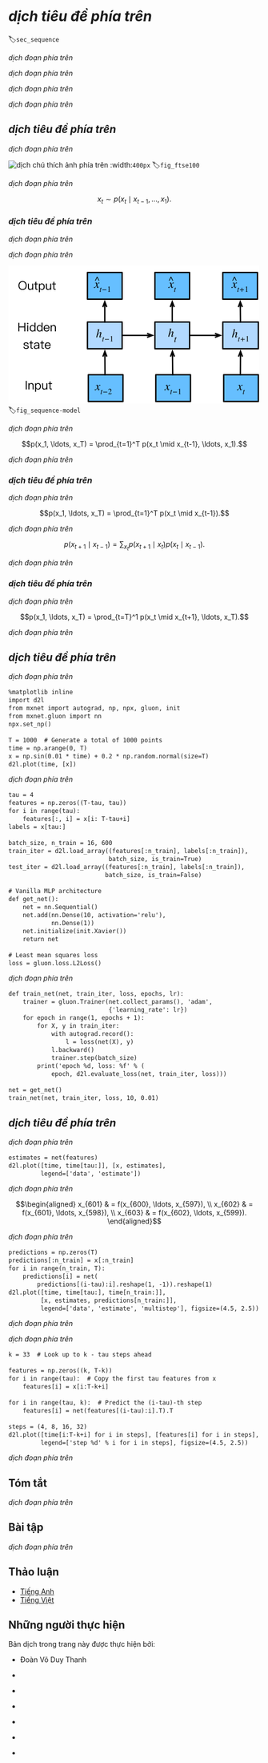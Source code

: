 <!-- ===================== Bắt đầu dịch Phần 1 ==================== -->
<!-- ========================================= REVISE PHẦN 1 - BẮT ĐẦU =================================== -->

<!--
# Sequence Models
-->

# *dịch tiêu đề phía trên*
:label:`sec_sequence`

<!--
Imagine that you are watching movies on Netflix.
As a good Netflix user, you decide to rate each of the movies religiously.
After all, a good movie is a good movie, and you want to watch more of them, right?
As it turns out, things are not quite so simple.
People's opinions on movies can change quite significantly over time.
In fact, psychologists even have names for some of the effects:
-->

*dịch đoạn phía trên*

<!--
* There is [anchoring](https://en.wikipedia.org/wiki/Anchoring), based on someone else's opinion. 
For instance after the Oscar awards, ratings for the corresponding movie go up, even though it is still the same movie. 
This effect persists for a few months until the award is forgotten. 
:cite:`Wu.Ahmed.Beutel.ea.2017` showed that the effect lifts rating by over half a point.
* There is the [Hedonic adaptation](https://en.wikipedia.org/wiki/Hedonic_treadmill), where humans quickly adapt to accept an improved (or a bad) situation as the new normal. 
For instance, after watching many good movies, 
the expectations that the next movie is equally good or better are high, hence even an average movie might be considered a bad movie after many great ones.
* There is seasonality. Very few viewers like to watch a Santa Claus movie in August.
* In some cases movies become unpopular due to the misbehaviors of directors or actors in the production.
* Some movies become cult movies, because they were almost comically bad. *Plan 9 from Outer Space* and *Troll 2* achieved a high degree of notoriety for this reason.
-->

*dịch đoạn phía trên*

<!--
In short, ratings are anything but stationary.
Using temporal dynamics helped :cite:`Koren.2009` to recommend movies more accurately.
But it is not just about movies.
-->

*dịch đoạn phía trên*

<!--
* Many users have highly particular behavior when it comes to the time when they open apps. 
For instance, social media apps are much more popular after school with students. 
Stock market trading apps are more commonly used when the markets are open.
* It is much harder to predict tomorrow's stock prices than to fill in the blanks for a stock price we missed yesterday, even though both are just a matter of estimating one number. 
After all, hindsight is so much easier than foresight. 
In statistics the former is called *extrapolation* whereas the latter is called *interpolation*.
* Music, speech, text, movies, steps, etc. are all sequential in nature. 
If we were to permute them they would make little sense. 
The headline *dog bites man* is much less surprising than *man bites dog*, even though the words are identical.
* Earthquakes are strongly correlated, i.e., after a massive earthquake there are very likely several smaller aftershocks, much more so than without the strong quake. 
In fact, earthquakes are spatiotemporally correlated, i.e., the aftershocks typically occur within a short time span and in close proximity.
* Humans interact with each other in a sequential nature, as can be seen in Twitter fights, dance patterns and debates.
-->

*dịch đoạn phía trên*

<!-- ===================== Kết thúc dịch Phần 1 ===================== -->

<!-- ===================== Bắt đầu dịch Phần 2 ===================== -->

<!--
## Statistical Tools
-->

## *dịch tiêu đề phía trên*

<!--
In short, we need statistical tools and new deep neural networks architectures to deal with sequence data.
To keep things simple, we use the stock price illustrated in :numref:`fig_ftse100` as an example.
-->

*dịch đoạn phía trên*

<!--
![FTSE 100 index over 30 years](../img/ftse100.png)
-->

![*dịch chú thích ảnh phía trên*](../img/ftse100.png)
:width:`400px`
:label:`fig_ftse100`

<!--
Let us denote the prices by $x_t \geq 0$, i.e., at time $t \in \mathbb{N}$ we observe price $x_t$.
For a trader to do well in the stock market on day $t$ he should want to predict $x_t$ via
-->

*dịch đoạn phía trên*

$$x_t \sim p(x_t \mid x_{t-1}, \ldots, x_1).$$

<!--
### Autoregressive Models
-->

### *dịch tiêu đề phía trên*

<!--
In order to achieve this, our trader could use a regressor such as the one we trained in :numref:`sec_linear_gluon`.
There is just a major problem: the number of inputs, $x_{t-1}, \ldots, x_1$ varies, depending on $t$.
That is, the number increases with the amount of data that we encounter, and we will need an approximation to make this computationally tractable.
Much of what follows in this chapter will revolve around how to estimate $p(x_t \mid x_{t-1}, \ldots, x_1)$ efficiently.
In a nutshell it boils down to two strategies:
-->

*dịch đoạn phía trên*

<!--
1. Assume that the potentially rather long sequence $x_{t-1}, \ldots, x_1$ is not really necessary. 
In this case we might content ourselves with some timespan $\tau$ and only use $x_{t-1}, \ldots, x_{t-\tau}$ observations. 
The immediate benefit is that now the number of arguments is always the same, at least for $t > \tau$. 
This allows us to train a deep network as indicated above. 
Such models will be called *autoregressive* models, as they quite literally perform regression on themselves.
2. Another strategy, shown in :numref:`fig_sequence-model`, is to try and keep some summary $h_t$ of the past observations, at the same time update $h_t$ in addition to the prediction $\hat{x}_t$. 
This leads to models that estimate $x_t$ with $\hat{x}_t = p(x_t \mid x_{t-1}, h_{t})$ and moreover updates of the form  $h_t = g(h_{t-1}, x_{t-1})$. 
Since $h_t$ is never observed, these models are also called *latent autoregressive models*. 
LSTMs and GRUs are examples of this.
-->

*dịch đoạn phía trên*

<!--
![A latent autoregressive model. ](../img/sequence-model.svg)
-->

![*dịch chú thích ảnh phía trên*](../img/sequence-model.svg)
:label:`fig_sequence-model`

<!-- ===================== Kết thúc dịch Phần 2 ===================== -->

<!-- ===================== Bắt đầu dịch Phần 3 ===================== -->

<!--
Both cases raise the obvious question of how to generate training data.
One typically uses historical observations to predict the next observation given the ones up to right now.
Obviously we do not expect time to stand still.
However, a common assumption is that while the specific values of $x_t$ might change, at least the dynamics of the time series itself will not.
This is reasonable, since novel dynamics are just that, novel and thus not predictable using data that we have so far.
Statisticians call dynamics that do not change *stationary*.
Regardless of what we do, we will thus get an estimate of the entire time series via
-->

*dịch đoạn phía trên*


$$p(x_1, \ldots, x_T) = \prod_{t=1}^T p(x_t \mid x_{t-1}, \ldots, x_1).$$

<!--
Note that the above considerations still hold if we deal with discrete objects, such as words, rather than numbers.
The only difference is that in such a situation we need to use a classifier rather than a regressor to estimate $p(x_t \mid  x_{t-1}, \ldots, x_1)$.
-->

*dịch đoạn phía trên*

<!-- ========================================= REVISE PHẦN 1 - KẾT THÚC ===================================-->

<!-- ========================================= REVISE PHẦN 2 - BẮT ĐẦU ===================================-->

<!--
### Markov Model
-->

### *dịch tiêu đề phía trên*

<!--
Recall the approximation that in an autoregressive model we use only $(x_{t-1}, \ldots, x_{t-\tau})$ instead of $(x_{t-1}, \ldots, x_1)$ to estimate $x_t$.
Whenever this approximation is accurate we say that the sequence satisfies a *Markov condition*.
In particular, if $\tau = 1$, we have a *first order* Markov model and $p(x)$ is given by
-->

*dịch đoạn phía trên*


$$p(x_1, \ldots, x_T) = \prod_{t=1}^T p(x_t \mid x_{t-1}).$$

<!--
Such models are particularly nice whenever $x_t$ assumes only a discrete value, since in this case dynamic programming can be used to compute values along the chain exactly.
For instance, we can compute $p(x_{t+1} \mid x_{t-1})$ efficiently using the fact that we only need to take into account a very short history of past observations:
-->

*dịch đoạn phía trên*


$$p(x_{t+1} \mid x_{t-1}) = \sum_{x_t} p(x_{t+1} \mid x_t) p(x_t \mid x_{t-1}).$$


<!--
Going into details of dynamic programming is beyond the scope of this section, but we will introduce it in :numref:`sec_bi_rnn`.
Control and reinforcement learning algorithms use such tools extensively.
-->

*dịch đoạn phía trên*

<!-- ===================== Kết thúc dịch Phần 3 ===================== -->

<!-- ===================== Bắt đầu dịch Phần 4 ===================== -->

<!--
### Causality
-->

### *dịch tiêu đề phía trên*

<!--
In principle, there is nothing wrong with unfolding $p(x_1, \ldots, x_T)$ in reverse order.
After all, by conditioning we can always write it via
-->

*dịch đoạn phía trên*

$$p(x_1, \ldots, x_T) = \prod_{t=T}^1 p(x_t \mid x_{t+1}, \ldots, x_T).$$

<!--
In fact, if we have a Markov model, we can obtain a reverse conditional probability distribution, too.
In many cases, however, there exists a natural direction for the data, namely going forward in time.
It is clear that future events cannot influence the past.
Hence, if we change $x_t$, we may be able to influence what happens for $x_{t+1}$ going forward but not the converse.
That is, if we change $x_t$, the distribution over past events will not change.
Consequently, it ought to be easier to explain $p(x_{t+1} \mid x_t)$ rather than $p(x_t \mid x_{t+1})$.
For instance, :cite:`Hoyer.Janzing.Mooij.ea.2009` show that in some cases we can find $x_{t+1} = f(x_t) + \epsilon$ for some additive noise, whereas the converse is not true.
This is great news, since it is typically the forward direction that we are interested in estimating.
For more on this topic see e.g., the book by :cite:`Peters.Janzing.Scholkopf.2017`.
We are barely scratching the surface of it.
-->

*dịch đoạn phía trên*

<!--
## A Toy Example
-->

## *dịch tiêu đề phía trên*

<!--
After so much theory, let us try this out in practice.
Let us begin by generating some data.
To keep things simple we generate our time series by using a sine function with some additive noise.
-->

*dịch đoạn phía trên*


```{.python .input}
%matplotlib inline
import d2l
from mxnet import autograd, np, npx, gluon, init
from mxnet.gluon import nn
npx.set_np()

T = 1000  # Generate a total of 1000 points
time = np.arange(0, T)
x = np.sin(0.01 * time) + 0.2 * np.random.normal(size=T)
d2l.plot(time, [x])
```

<!--
Next we need to turn this time series into features and labels that the network can train on.
Based on the embedding dimension $\tau$ we map the data into pairs $y_t = x_t$ and $\mathbf{z}_t = (x_{t-1}, \ldots, x_{t-\tau})$.
The astute reader might have noticed that this gives us $\tau$ fewer data points, since we do not have sufficient history for the first $\tau$ of them.
A simple fix, in particular if the time series is long is to discard those few terms.
Alternatively we could pad the time series with zeros.
The code below is essentially identical to the training code in previous sections.
We kept the architecture fairly simple.
A few layers of a fully connected network, ReLU activation and $\ell_2$ loss.
Since much of the modeling is identical to the previous sections when we built regression estimators in Gluon, we will not delve into much detail.
-->

*dịch đoạn phía trên*


```{.python .input}
tau = 4
features = np.zeros((T-tau, tau))
for i in range(tau):
    features[:, i] = x[i: T-tau+i]
labels = x[tau:]

batch_size, n_train = 16, 600
train_iter = d2l.load_array((features[:n_train], labels[:n_train]),
                            batch_size, is_train=True)
test_iter = d2l.load_array((features[:n_train], labels[:n_train]),
                           batch_size, is_train=False)

# Vanilla MLP architecture
def get_net():
    net = nn.Sequential()
    net.add(nn.Dense(10, activation='relu'),
            nn.Dense(1))
    net.initialize(init.Xavier())
    return net

# Least mean squares loss
loss = gluon.loss.L2Loss()
```

<!--
Now we are ready to train.
-->

*dịch đoạn phía trên*

```{.python .input}
def train_net(net, train_iter, loss, epochs, lr):
    trainer = gluon.Trainer(net.collect_params(), 'adam',
                            {'learning_rate': lr})
    for epoch in range(1, epochs + 1):
        for X, y in train_iter:
            with autograd.record():
                l = loss(net(X), y)
            l.backward()
            trainer.step(batch_size)
        print('epoch %d, loss: %f' % (
            epoch, d2l.evaluate_loss(net, train_iter, loss)))

net = get_net()
train_net(net, train_iter, loss, 10, 0.01)
```

<!-- ===================== Kết thúc dịch Phần 4 ===================== -->

<!-- ===================== Bắt đầu dịch Phần 5 ===================== -->

<!-- ========================================= REVISE PHẦN 2 - KẾT THÚC ===================================-->

<!-- ========================================= REVISE PHẦN 3 - BẮT ĐẦU ===================================-->

<!--
## Predictions
-->

## *dịch tiêu đề phía trên*

<!--
Since both training and test loss are small, we would expect our model to work well.
Let us see what this means in practice.
The first thing to check is how well the model is able to predict what happens in the next timestep.
-->

*dịch đoạn phía trên*

```{.python .input}
estimates = net(features)
d2l.plot([time, time[tau:]], [x, estimates],
         legend=['data', 'estimate'])
```

<!--
This looks nice, just as we expected it.
Even beyond 600 observations the estimates still look rather trustworthy.
There is just one little problem to this: if we observe data only until timestep 600, we cannot hope to receive the ground truth for all future predictions.
Instead, we need to work our way forward one step at a time:
-->

*dịch đoạn phía trên*


$$\begin{aligned}
x_{601} & = f(x_{600}, \ldots, x_{597}), \\
x_{602} & = f(x_{601}, \ldots, x_{598}), \\
x_{603} & = f(x_{602}, \ldots, x_{599}).
\end{aligned}$$


<!--
In other words, we will have to use our own predictions to make future predictions.
Let us see how well this goes.
-->

*dịch đoạn phía trên*


```{.python .input}
predictions = np.zeros(T)
predictions[:n_train] = x[:n_train]
for i in range(n_train, T):
    predictions[i] = net(
        predictions[(i-tau):i].reshape(1, -1)).reshape(1)
d2l.plot([time, time[tau:], time[n_train:]],
         [x, estimates, predictions[n_train:]],
         legend=['data', 'estimate', 'multistep'], figsize=(4.5, 2.5))
```

<!--
As the above example shows, this is a spectacular failure.
The estimates decay to a constant pretty quickly after a few prediction steps.
Why did the algorithm work so poorly?
This is ultimately due to the fact that the errors build up.
Let us say that after step 1 we have some error $\epsilon_1 = \bar\epsilon$.
Now the *input* for step 2 is perturbed by $\epsilon_1$, hence we suffer some error in the order of $\epsilon_2 = \bar\epsilon + L \epsilon_1$, and so on.
The error can diverge rather rapidly from the true observations.
This is a common phenomenon.
For instance, weather forecasts for the next 24 hours tend to be pretty accurate but beyond that the accuracy declines rapidly.
We will discuss methods for improving this throughout this chapter and beyond.
-->

*dịch đoạn phía trên*

<!--
Let us verify this observation by computing the $k$-step predictions on the entire sequence.
-->

*dịch đoạn phía trên*

```{.python .input}
k = 33  # Look up to k - tau steps ahead

features = np.zeros((k, T-k))
for i in range(tau):  # Copy the first tau features from x
    features[i] = x[i:T-k+i]

for i in range(tau, k):  # Predict the (i-tau)-th step
    features[i] = net(features[(i-tau):i].T).T

steps = (4, 8, 16, 32)
d2l.plot([time[i:T-k+i] for i in steps], [features[i] for i in steps],
         legend=['step %d' % i for i in steps], figsize=(4.5, 2.5))
```

<!--
This clearly illustrates how the quality of the estimates changes as we try to predict further into the future.
While the 8-step predictions are still pretty good, anything beyond that is pretty useless.
-->

*dịch đoạn phía trên*

<!-- ===================== Kết thúc dịch Phần 5 ===================== -->

<!-- ===================== Bắt đầu dịch Phần 6 ===================== -->

<!--
## Summary
-->

## Tóm tắt

<!--
* Sequence models require specialized statistical tools for estimation.
Two popular choices are autoregressive models and latent-variable autoregressive models.
* As we predict further in time, the errors accumulate and the quality of the estimates degrades, often dramatically.
* There is quite a difference in difficulty between interpolation and extrapolation. 
Consequently, if you have a time series, always respect the temporal order of the data when training, i.e., never train on future data.
* For causal models (e.g., time going forward), estimating the forward direction is typically a lot easier than the reverse direction.
-->

*dịch đoạn phía trên*


<!--
## Exercises
-->

## Bài tập

<!--
1. Improve the above model.
    * Incorporate more than the past 4 observations? How many do you really need?
    * How many would you need if there was no noise? Hint: you can write $\sin$ and $\cos$ as a differential equation.
    * Can you incorporate older features while keeping the total number of features constant? Does this improve accuracy? Why?
    * Change the neural network architecture and see what happens.
2. An investor wants to find a good security to buy. She looks at past returns to decide which one is likely to do well. What could possibly go wrong with this strategy?
3. Does causality also apply to text? To which extent?
4. Give an example for when a latent autoregressive model might be needed to capture the dynamic of the data.
-->

*dịch đoạn phía trên*

<!-- ===================== Kết thúc dịch Phần 6 ===================== -->
<!-- ========================================= REVISE PHẦN 3 - KẾT THÚC ===================================-->

## Thảo luận
* [Tiếng Anh](https://discuss.mxnet.io/t/2860)
* [Tiếng Việt](https://forum.machinelearningcoban.com/c/d2l)

## Những người thực hiện
Bản dịch trong trang này được thực hiện bởi:
<!--
Tác giả của mỗi Pull Request điền tên mình và tên những người review mà bạn thấy
hữu ích vào từng phần tương ứng. Mỗi dòng một tên, bắt đầu bằng dấu `*`.

Lưu ý:
* Nếu reviewer không cung cấp tên, bạn có thể dùng tên tài khoản GitHub của họ
với dấu `@` ở đầu. Ví dụ: @aivivn.

* Tên đầy đủ của các reviewer có thể được tìm thấy tại https://github.com/aivivn/d2l-vn/blob/master/docs/contributors_info.md
-->

* Đoàn Võ Duy Thanh
<!-- Phần 1 -->
*

<!-- Phần 2 -->
*

<!-- Phần 3 -->
*

<!-- Phần 4 -->
*

<!-- Phần 5 -->
*

<!-- Phần 6 -->
*
